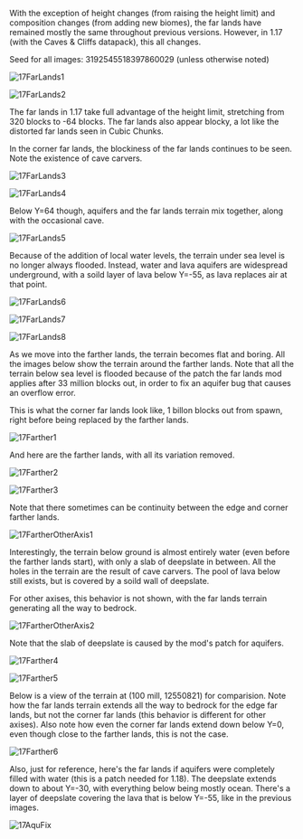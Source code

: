 With the exception of height changes (from raising the height limit) and composition changes (from adding new biomes), the far lands have remained mostly the same throughout previous versions. However, in 1.17 (with the Caves & Cliffs datapack), this all changes.

Seed for all images: 3192545518397860029 (unless otherwise noted)

![17FarLands1](https://raw.githubusercontent.com/ThisTestUser/FarLandsChronicles/master/assets/Ch6/17FarLands1.png)

![17FarLands2](https://raw.githubusercontent.com/ThisTestUser/FarLandsChronicles/master/assets/Ch6/17FarLands2.png)

The far lands in 1.17 take full advantage of the height limit, stretching from 320 blocks to -64 blocks. The far lands also appear blocky, a lot like the distorted far lands seen in Cubic Chunks.

In the corner far lands, the blockiness of the far lands continues to be seen. Note the existence of cave carvers.

![17FarLands3](https://raw.githubusercontent.com/ThisTestUser/FarLandsChronicles/master/assets/Ch6/17FarLands3.png)

![17FarLands4](https://raw.githubusercontent.com/ThisTestUser/FarLandsChronicles/master/assets/Ch6/17FarLands4.png)

Below Y=64 though, aquifers and the far lands terrain mix together, along with the occasional cave.

![17FarLands5](https://raw.githubusercontent.com/ThisTestUser/FarLandsChronicles/master/assets/Ch6/17FarLands5.png)

Because of the addition of local water levels, the terrain under sea level is no longer always flooded. Instead, water and lava aquifers are widespread underground, with a soild layer of lava below Y=-55, as lava replaces air at that point.

![17FarLands6](https://raw.githubusercontent.com/ThisTestUser/FarLandsChronicles/master/assets/Ch6/17FarLands6.png)

![17FarLands7](https://raw.githubusercontent.com/ThisTestUser/FarLandsChronicles/master/assets/Ch6/17FarLands7.png)

![17FarLands8](https://raw.githubusercontent.com/ThisTestUser/FarLandsChronicles/master/assets/Ch6/17FarLands8.png)

As we move into the farther lands, the terrain becomes flat and boring. All the images below show the terrain around the farther lands. Note that all the terrain below sea level is flooded because of the patch the far lands mod applies after 33 million blocks out, in order to fix an aquifer bug that causes an overflow error.

This is what the corner far lands look like, 1 billon blocks out from spawn, right before being replaced by the farther lands.

![17Farther1](https://raw.githubusercontent.com/ThisTestUser/FarLandsChronicles/master/assets/Ch6/17Farther1.png)

And here are the farther lands, with all its variation removed.

![17Farther2](https://raw.githubusercontent.com/ThisTestUser/FarLandsChronicles/master/assets/Ch6/17Farther2.png)

![17Farther3](https://raw.githubusercontent.com/ThisTestUser/FarLandsChronicles/master/assets/Ch6/17Farther3.png)

Note that there sometimes can be continuity between the edge and corner farther lands.

![17FartherOtherAxis1](https://raw.githubusercontent.com/ThisTestUser/FarLandsChronicles/master/assets/Ch6/17FartherOtherAxis1.png)

Interestingly, the terrain below ground is almost entirely water (even before the farther lands start), with only a slab of deepslate in between. All the holes in the terrain are the result of cave carvers. The pool of lava below still exists, but is covered by a soild wall of deepslate.

For other axises, this behavior is not shown, with the far lands terrain generating all the way to bedrock.

![17FartherOtherAxis2](https://raw.githubusercontent.com/ThisTestUser/FarLandsChronicles/master/assets/Ch6/17FartherOtherAxis2.png)

Note that the slab of deepslate is caused by the mod's patch for aquifers.

![17Farther4](https://raw.githubusercontent.com/ThisTestUser/FarLandsChronicles/master/assets/Ch6/17Farther4.png)

![17Farther5](https://raw.githubusercontent.com/ThisTestUser/FarLandsChronicles/master/assets/Ch6/17Farther5.png)

Below is a view of the terrain at (100 mill, 12550821) for comparision. Note how the far lands terrain extends all the way to bedrock for the edge far lands, but not the corner far lands (this behavior is different for other axises). Also note how even the corner far lands extend down below Y=0, even though close to the farther lands, this is not the case.

![17Farther6](https://raw.githubusercontent.com/ThisTestUser/FarLandsChronicles/master/assets/Ch6/17Farther6.png)

Also, just for reference, here's the far lands if aquifers were completely filled with water (this is a patch needed for 1.18). The deepslate extends down to about Y=-30, with everything below being mostly ocean. There's a layer of deepslate covering the lava that is below Y=-55, like in the previous images.

![17AquFix](https://raw.githubusercontent.com/ThisTestUser/FarLandsChronicles/master/assets/Ch6/17AquFix.png)
